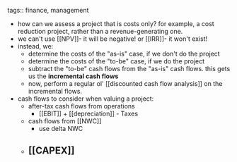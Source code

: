 tags:: finance, management

- how can we assess a project that is costs only? for example, a cost reduction project, rather than a revenue-generating one.
- we can't use [[NPV]]- it will be negative! or [[IRR]]- it won't exist!
- instead, we:
	- determine the costs of the "as-is" case, if we don't do the project
	- determine the costs of the "to-be" case, if we do the project
	- subtract the "to-be" cash flows from the "as-is" cash flows. this gets us the **incremental cash flows**
	- now, perform a regular ol' [[discounted cash flow analysis]] on the incremental flows.
- cash flows to consider when valuing a project:
	- after-tax cash flows from operations
		- [[EBIT]] + [[depreciation]] - Taxes
	- cash flows from [[NWC]]
		- use delta NWC
	- [[CAPEX]]
		-